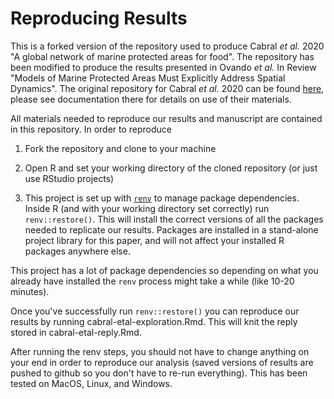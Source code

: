 
# Reproducing Results

This is a forked version of the repository used to produce Cabral *et al.* 2020 "A global network of marine protected areas for food". The repository has been modified to produce the results presented in Ovando *et al.* In Review "Models of Marine Protected Areas Must Explicitly Address Spatial Dynamics". The original repository for Cabral *et al.* 2020 can be found [here](https://github.com/rencabral/FoodProvision2019), please see documentation there for details on use of their materials. 

All materials needed to reproduce our results and manuscript are contained in this repository. In order to reproduce

1. Fork the repository and clone to your machine

2. Open R and set your working directory of the cloned repository (or just use RStudio projects)

3. This project is set up with [`renv`](https://rstudio.github.io/renv/articles/renv.html) to manage package dependencies. Inside R (and with your working directory set correctly) run `renv::restore()`. This will install the correct versions of all the packages needed to replicate our results. Packages are installed in a stand-alone project library for this paper, and will not affect your installed R packages anywhere else. 

This project has a lot of package dependencies so depending on what you already have installed the `renv` process might take a while (like 10-20 minutes). 

Once you've successfully run `renv::restore()` you can reproduce our results by running cabral-etal-exploration.Rmd. This will knit the reply stored in cabral-etal-reply.Rmd.

After running the renv steps, you should not have to change anything on your end in order to reproduce our analysis (saved versions of results are pushed to github so you don't have to re-run everything). This has been tested on MacOS, Linux, and Windows. 


